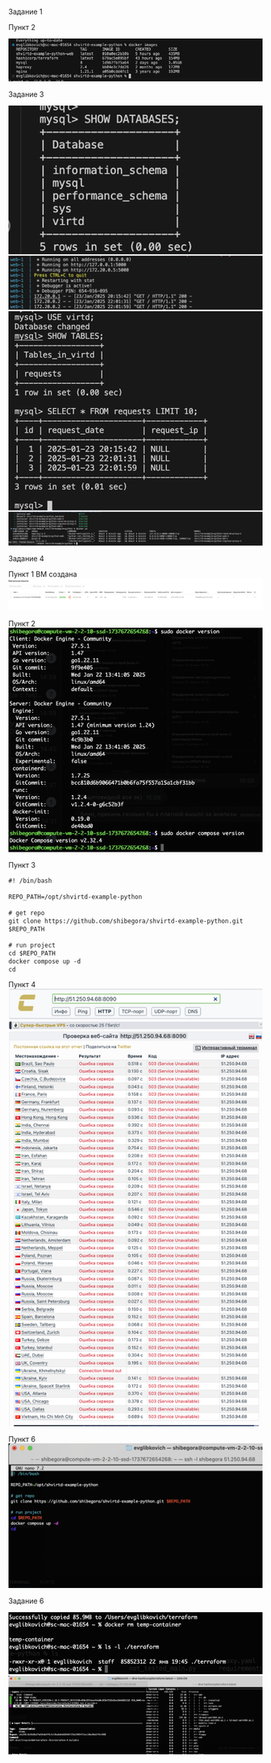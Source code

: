 Задание 1

Пункт 2

![alt text](image.png)


Задание 3

![alt text](<Снимок экрана 2025-01-24 в 01.04.58.png>) 
![alt text](<Снимок экрана 2025-01-24 в 01.06.06.png>) 
![alt text](<Снимок экрана 2025-01-24 в 01.05.20.png>)
![alt text](image-1.png)

Задание 4

Пункт 1
ВМ создана
![alt text](image-2.png)

Пункт 2
![alt text](image-3.png)

Пункт 3

```
#! /bin/bash

REPO_PATH=/opt/shvirtd-example-python

# get repo
git clone https://github.com/shibegora/shvirtd-example-python.git $REPO_PATH

# run project
cd $REPO_PATH
docker compose up -d
cd
```
Пункт 4
![alt text](<Снимок экрана 2025-01-24 в 13.29.05.png>)

Пункт 6 
![alt text](<Снимок экрана 2025-01-24 в 13.30.01.png>)

Задание 6

![alt text](<Снимок экрана 2025-01-24 в 13.41.06.png>) 
![alt text](<Снимок экрана 2025-01-24 в 13.40.17.png>)